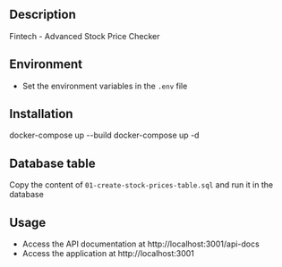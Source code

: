 ## Description

Fintech - Advanced Stock Price Checker

## Environment

- Set the environment variables in the `.env` file

## Installation

docker-compose up --build
docker-compose up -d

## Database table

Copy the content of `01-create-stock-prices-table.sql` and run it in the database

## Usage

- Access the API documentation at http://localhost:3001/api-docs
- Access the application at http://localhost:3001